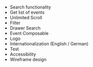 - Search functionality
- Get list of events
- Unlimited Scroll
- Filter
- Drawer Search
- Event Composable
- Logo 
- Internationalization (English / German)
- Test
- Accessibility
- Wireframe design